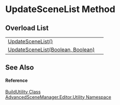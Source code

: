 # UpdateSceneList Method


## Overload List
<table>
<tr>
<td><a href="M_AdvancedSceneManager_Editor_Utility_BuildUtility_UpdateSceneList.md">UpdateSceneList()</a></td>
<td> </td></tr>
<tr>
<td><a href="M_AdvancedSceneManager_Editor_Utility_BuildUtility_UpdateSceneList_1.md">UpdateSceneList(Boolean, Boolean)</a></td>
<td> </td></tr>
</table>

## See Also


#### Reference
<a href="T_AdvancedSceneManager_Editor_Utility_BuildUtility.md">BuildUtility Class</a>  
<a href="N_AdvancedSceneManager_Editor_Utility.md">AdvancedSceneManager.Editor.Utility Namespace</a>  
